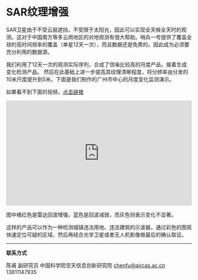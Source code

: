 # SAR纹理增强

SAR卫星由于不受云层遮挡，不受限于太阳光，因此可以实现全天候全天时的观测。这对于中国南方等多云雨地区的对地观测有很大帮助。哨兵一号提供了覆盖全球的高时间频率的覆盖（单星12天一次），而且数据还是免费的。因此成为必须要充分利用的数据源。

我们利用了12天一次的观测实际序列，合成了信噪比较高的月度产品，接着生成变化检测产品。
然后在此基础上进一步提高其纹理清晰程度，将分辨率由分发的10米尺度提升到5米。下面是我们制作的广州市中心的月度变化监测演示。

如果看不到下面的视频，[点击链接]( https://streamja.com/embed/dJZQq)

<div style="width:100%;height:0px;position:relative;padding-bottom:56.327%;"><iframe src="https://streamja.com/embed/dJZQq" frameborder="0" width="100%" height="100%" allowfullscreen style="width:100%;height:100%;position:absolute;"></iframe></div>

图中橘红色是雷达回波增强，蓝色是回波减弱，而灰色则表示变化不显著。

这样的产品可以作为一种检测城镇违法用地、违法建筑的示波器，通过彩色的图斑快速定位可疑的区域，然后再结合光学卫星或者无人机影像做最后的确认取证。

---



**联系方式**

陈甫 副研究员
中国科学院空天信息创新研究院
chenfu@aircas.ac.cn
13811147935

